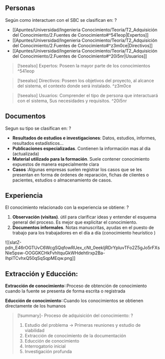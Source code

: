 
## Personas

Según como interactuen con el SBC se clasifican en:
?
- [[Apuntes/Universidad/Ingenieria Conocimiento/Teoría/T2_Adquisición del Conocimiento/2.Fuentes de Conocimiento#^541eop|Expertos]]
- [[Apuntes/Universidad/Ingenieria Conocimiento/Teoría/T2_Adquisición del Conocimiento/2.Fuentes de Conocimiento#^z3m0ce|Directivos]]
- [[Apuntes/Universidad/Ingenieria Conocimiento/Teoría/T2_Adquisición del Conocimiento/2.Fuentes de Conocimiento#^20i5nr|Usuarios]] <!--SR:!2024-03-19,1,230-->

>[!seealso] Expertos:
Poseen la mayor parte de los conocimientos
^541eop

>[!seealso] Directivos:
Poseen los objetivos del proyecto, al alcance del sistema, el contexto donde será instalado.
^z3m0ce

>[!seealso] Usuarios:
Comprender el tipo de persona que interactuará con el sistema, Sus necesidades y requisitos.
^20i5nr

## Documentos

Segun su tipo se clasifican en:
?
- **Resultados de estudios e investigaciones**: Datos, estudios, informes, resultados estadísticos...
- **Publicaciones especializadas**. Contienen la información mas al dia (actualizada)
- **Material utilizado para la formación**. Suele contener conocimiento expuestos de manera especialmente clara
- **Casos** :Algunas empresas suelen registrar los casos que se les presentan en forma de órdenes de reparación, fichas de clientes o pacientes, estudios o almacenamiento de casos.
## Experiencia

El conocimiento relacionado con la experiencia se obtiene:
?
1. **Observación (visitas)**. útil para clarificar ideas y entender el esquema general del proceso. Es mejor que explicitar el conocimiento.
2. **Documentos informales**. Notas manuscritas, ayudas en el puesto de trabajo para los trabajadores en el día a día (conocimiento heurístico ) <!--SR:!2024-03-19,1,230-->


![[slatZ-pdn_E46rOGTUvC6WcgSQqfowRUex_cNt_0eekIjRDrYpluvTFo2Z5gJo5rFXsNie5psw-OOGGKCHkFvhItquGkWHdehtlrxp2Ba-IhplTCvhxQ50qSqSqpMEqw.png]]
## Extracción y Educción:

**Extracción de conocimiento**::Proceso de obtención de conocimiento cuando la fuente se presenta de forma escrita o registrada 

**Educción de conocimiento**::Cuando los conocimientos se obtienen directamente de los humanos 

>[!summary]- Proceso de adquisición del conocimiento:
?
>1. Estudio del problema -> Primeras reuniones y estudio de viabilidad
>2. Extracción de conocimiento de la documentación
>3. Educción de conocimiento
>	1. Interrogatorio inicial
>	2. Investigación profunda <!--SR:!2024-03-19,1,222--> 

